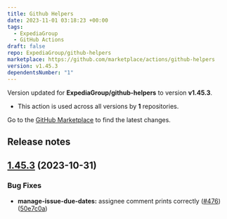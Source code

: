 ```yaml
---
title: Github Helpers
date: 2023-11-01 03:18:23 +00:00
tags:
  - ExpediaGroup
  - GitHub Actions
draft: false
repo: ExpediaGroup/github-helpers
marketplace: https://github.com/marketplace/actions/github-helpers
version: v1.45.3
dependentsNumber: "1"
---
```



Version updated for **ExpediaGroup/github-helpers** to version **v1.45.3**.
- This action is used across all versions by **1** repositories.

Go to the [GitHub Marketplace](https://github.com/marketplace/actions/github-helpers) to find the latest changes.

## Release notes

## [1.45.3](https://github.com/ExpediaGroup/github-helpers/compare/v1.45.2...v1.45.3) (2023-10-31)


### Bug Fixes

* **manage-issue-due-dates:** assignee comment prints correctly ([#476](https://github.com/ExpediaGroup/github-helpers/issues/476)) ([50e7c0a](https://github.com/ExpediaGroup/github-helpers/commit/50e7c0adae36bdb8d04188e3576d42feb1094c26))





